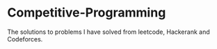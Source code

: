 # Competitive-Programming
The solutions to problems I have solved from leetcode, Hackerank and Codeforces.